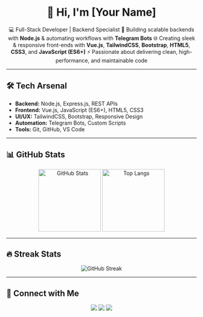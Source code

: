<h1 align="center">👋 Hi, I'm [Your Name]</h1>

<p align="center">
  💻 Full-Stack Developer | Backend Specialist  
  🚀 Building scalable backends with <b>Node.js</b> & automating workflows with <b>Telegram Bots</b>  
  🌐 Creating sleek & responsive front-ends with <b>Vue.js</b>, <b>TailwindCSS</b>, <b>Bootstrap</b>, <b>HTML5</b>, <b>CSS3</b>, and <b>JavaScript (ES6+)</b>  
  ⚡ Passionate about delivering clean, high-performance, and maintainable code  
</p>

---

## 🛠️ Tech Arsenal

- **Backend:** Node.js, Express.js, REST APIs  
- **Frontend:** Vue.js, JavaScript (ES6+), HTML5, CSS3  
- **UI/UX:** TailwindCSS, Bootstrap, Responsive Design  
- **Automation:** Telegram Bots, Custom Scripts  
- **Tools:** Git, GitHub, VS Code  

---

## 📊 GitHub Stats

<p align="center">
  <img src="https://github-readme-stats.vercel.app/api?username=YOUR_USERNAME&show_icons=true&theme=radical" alt="GitHub Stats" height="165"/>
  <img src="https://github-readme-stats.vercel.app/api/top-langs/?username=YOUR_USERNAME&layout=compact&theme=radical" alt="Top Langs" height="165"/>
</p>

---

## 🔥 Streak Stats

<p align="center">
  <img src="https://streak-stats.demolab.com/?user=YOUR_USERNAME&theme=radical" alt="GitHub Streak"/>
</p>

---

## 🤝 Connect with Me

<p align="center">
  <a href="https://github.com/YOUR_USERNAME"><img src="https://img.shields.io/badge/GitHub-000?style=for-the-badge&logo=github&logoColor=white"/></a>
  <a href="https://www.linkedin.com/in/YOUR_LINKEDIN/"><img src="https://img.shields.io/badge/LinkedIn-0A66C2?style=for-the-badge&logo=linkedin&logoColor=white"/></a>
  <a href="mailto:YOUR_EMAIL"><img src="https://img.shields.io/badge/Email-D14836?style=for-the-badge&logo=gmail&logoColor=white"/></a>
</p>
